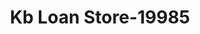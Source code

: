 ---
f_zip-code: 99362
f_state-code: WA
title: Kb Loan Store-19985
f_phone: 509-527-4375
f_city-only: Walla Walla
f_address: 1626 Plaza Way Walla Walla
f_location-unique-id: '19985'
slug: kb-loan-store-19985
updated-on: '2024-05-30T13:46:58.046Z'
created-on: '2024-05-30T13:36:59.803Z'
published-on: '2024-05-30T13:54:32.469Z'
f_city-state: cms/city/walla-walla-wa.md
f_company: cms/company/kb-loan-store.md
f_state: cms/state/washington.md
layout: '[payday-loan].html'
tags: payday-loan
---